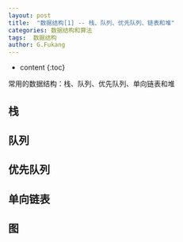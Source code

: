 ```yaml
---
layout: post
title:  "数据结构[1] -- 栈、队列、优先队列、链表和堆"
categories: 数据结构和算法
tags:  数据结构
author: G.Fukang
---
```


* content
{:toc}

常用的数据结构：栈、队列、优先队列、单向链表和堆






## 栈
## 队列
## 优先队列
## 单向链表
## 图
